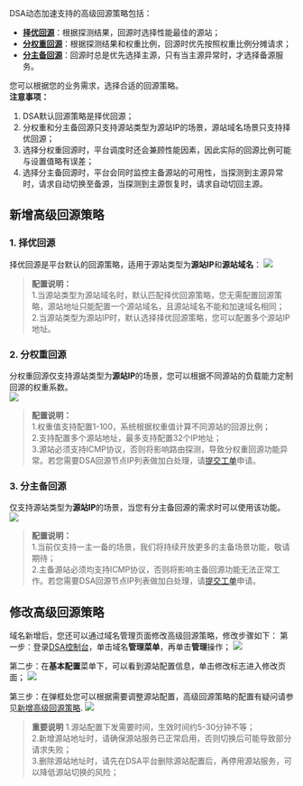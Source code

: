 DSA动态加速支持的高级回源策略包括：  
 
- **[择优回源](#default)**：根据探测结果，回源时选择性能最佳的源站；
- **[分权重回源](#weight)**：根据探测结果和权重比例，回源时优先按照权重比例分摊请求；
- **[分主备回源](#master-backup)**：回源时总是优先选择主源，只有当主源异常时，才选择备源服务。

您可以根据您的业务需求，选择合适的回源策略。  
**注意事项：**  
1. DSA默认回源策略是择优回源；  
2. 分权重和分主备回源只支持源站类型为源站IP的场景，源站域名场景只支持择优回源；  
3. 选择分权重回源时，平台调度时还会兼顾性能因素，因此实际的回源比例可能与设置值略有误差；
4. 选择分主备回源时，平台会同时监控主备源站的可用性，当探测到主源异常时，请求自动切换至备源，当探测到主源恢复时，请求自动切回主源。

<span id="new"></span>
## 新增高级回源策略
<span id="default"></span>
### 1. 择优回源
择优回源是平台默认的回源策略，适用于源站类型为**源站IP**和**源站域名**：
![](https://main.qcloudimg.com/raw/0f8104234dacee4b00406e570e0bf8fe.png)

> **配置说明：**  
> 1.当源站类型为源站域名时，默认匹配择优回源策略，您无需配置回源策略，源站地址只能配置一个源站域名，且源站域名不能和加速域名相同；  
> 2.当源站类型为源站IP时，默认选择择优回源策略，您可以配置多个源站IP地址。

<span id="weight"></span>
### 2. 分权重回源 
分权重回源仅支持源站类型为**源站IP**的场景，您可以根据不同源站的负载能力定制回源的权重系数。    
![](https://main.qcloudimg.com/raw/b85400a569c9761e46061d8d28787d4d.png)  

> **配置说明：**  
> 1.权重值支持配置1-100，系统根据权重值计算不同源站的回源比例；  
> 2.支持配置多个源站地址，最多支持配置32个IP地址；  
> 3.源站必须支持ICMP协议，否则将影响路由探测，导致分权重回源功能异常。若您需要DSA回源节点IP列表做加白处理，请[提交工单](https://console.cloud.tencent.com/workorder/category?level1_id=83&level2_id=532&source=0&data_title=动态加速网络)申请。

<span id="master-backup"></span>
### 3. 分主备回源
仅支持源站类型为**源站IP**的场景，当您有分主备回源的需求时可以使用该功能。
![](https://main.qcloudimg.com/raw/894916bd69ae36c71dc08490bc30570b.png)

> **配置说明：**  
> 1.当前仅支持一主一备的场景，我们将持续开放更多的主备场景功能，敬请期待；  
> 2.主备源站必须均支持ICMP协议，否则将影响主备回源功能无法正常工作。若您需要DSA回源节点IP列表做加白处理，请[提交工单](https://console.cloud.tencent.com/workorder/category?level1_id=83&level2_id=532&source=0&data_title=动态加速网络)申请。

## 修改高级回源策略
域名新增后，您还可以通过域名管理页面修改高级回源策略，修改步骤如下：
第一步：登录[DSA控制台]()，单击域名**管理菜单**，再单击**管理**操作；
![](https://main.qcloudimg.com/raw/5cd74db42bb289f2c96bf90085c811a0.png)

第二步：在**基本配置**菜单下，可以看到源站配置信息，单击修改标志进入修改页面；
![](https://main.qcloudimg.com/raw/474407b572776c85c135eacdb09933b6.png)

第三步：在弹框处您可以根据需要调整源站配置，高级回源策略的配置有疑问请参见[新增高级回源策略](#new).
![](https://main.qcloudimg.com/raw/1cfd6a792fce998128a0cefbd0cdf5d4.png)

> **重要说明**
> 1.源站配置下发需要时间，生效时间约5-30分钟不等；  
> 2.新增源站地址时，请确保源站服务已正常启用，否则切换后可能导致部分请求失败；  
> 3.删除源站地址时，请先在DSA平台删除源站配置后，再停用源站服务，可以降低源站切换的风险；